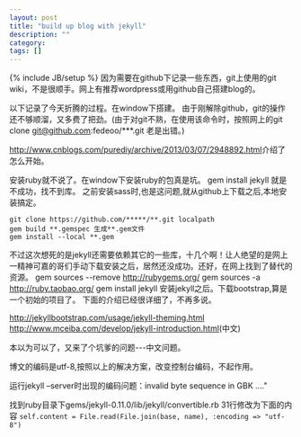 ```yaml
---
layout: post
title: "build up blog with jekyll"
description: ""
category: 
tags: []
---
```

{% include JB/setup %}
因为需要在github下记录一些东西，git上使用的git wiki，不是很顺手。网上有推荐wordpress或用github自己搭建blog的。

以下记录了今天折腾的过程。在window下搭建。
由于刚解除github，git的操作还不够顺溜，又多费了把劲。(由于对git不熟，在使用该命令时，按照网上的git clone git@github.com:fedeoo/***.git 老是出错。)

<http://www.cnblogs.com/purediy/archive/2013/03/07/2948892.html>介绍了怎么开始。

安装ruby就不说了。在window下安装ruby的包真是坑。
gem install jekyll 就是不成功，找不到库。
之前安装sass时,也是这问题,就从github上下载之后,本地安装搞定。

	git clone https://github.com/*****/**.git localpath
	gem build **.gemspec 生成**.gem文件 
	gem install --local **.gem

不过这次想死的是jekyll还需要依赖其它的一些库，十几个啊！让人绝望的是网上一精神可嘉的哥们手动下载安装之后，居然还没成功。还好，在网上找到了替代的资源。
	gem sources --remove http://rubygems.org/ 
	gem sources -a http://ruby.taobao.org/ 
	gem install jekyll
安装jekyll之后。下载bootstrap,算是一个初始的项目了。
下面的介绍已经很详细了，不再多说。

<http://jekyllbootstrap.com/usage/jekyll-theming.html>
<http://www.mceiba.com/develop/jekyll-introduction.html>(中文)

本以为可以了，又来了个坑爹的问题---中文问题。

博文的编码是utf-8,按照以上的解决方案，改变控制台编码，不起作用。

运行jekyll –server时出现的编码问题：invalid byte sequence in GBK ...."

找到ruby目录下gems/jekyll-0.11.0/lib/jekyll/convertible.rb 31行修改为下面的内容
`self.content = File.read(File.join(base, name), :encoding => "utf-8")`